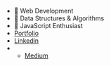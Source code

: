 - 🔭 Web Development
- 🌱 Data Structures & Algorithms
- 🌱 JavaScript Enthusiast
- [Portfolio](https://www.secretfrontend.com/)
- [Linkedin](https://www.linkedin.com/in/ashishsharma22/)
- - [Medium](https://medium.com/@ashishaugust22)
